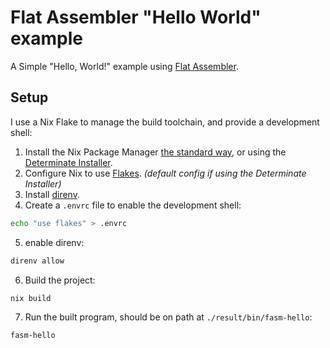 # Flat Assembler "Hello World" example

A Simple "Hello, World!" example using [Flat Assembler](https://flatassembler.net/).

## Setup

I use a Nix Flake to manage the build toolchain, and provide a development
shell:

1. Install the Nix Package Manager [the standard way](https://nixos.org/download), or using the
  [Determinate Installer](https://github.com/DeterminateSystems/nix-installer#the-determinate-nix-installer).
2. Configure Nix to use [Flakes](https://nixos.wiki/wiki/Flakes).  _(default config if using the Determinate Installer)_
3. Install [direnv](https://direnv.net/).
4. Create a `.envrc` file to enable the development shell:

  ```sh
  echo "use flakes" > .envrc
  ```

5. enable direnv:

  ```sh
  direnv allow
  ```

6. Build the project:

  ```sh
  nix build
  ```

7. Run the built program, should be on path at `./result/bin/fasm-hello`:

  ```sh
  fasm-hello
  ```
